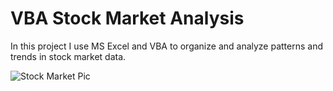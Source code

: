 # VBA Stock Market Analysis

In this project I use MS Excel and VBA to organize and analyze patterns and trends in stock market data.

![Stock Market Pic](https://raw.githubusercontent.com/hgmhd7/VBA-Stock-Market-Analysis/master/stocks.jpg)
